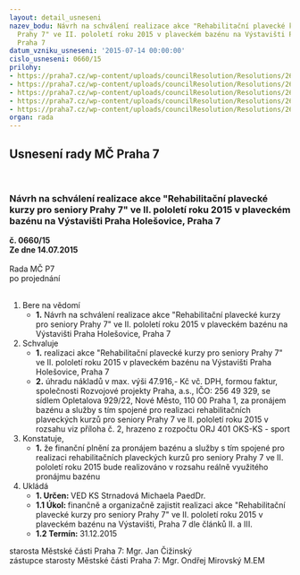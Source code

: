 ```yaml
---
layout: detail_usneseni
nazev_bodu: Návrh na schválení realizace akce "Rehabilitační plavecké kurzy pro seniory
  Prahy 7" ve II. pololetí roku 2015 v plaveckém bazénu na Výstavišti Praha Holešovice,
  Praha 7
datum_vzniku_usneseni: '2015-07-14 00:00:00'
cislo_usneseni: 0660/15
prilohy:
- https://praha7.cz/wp-content/uploads/councilResolution/Resolutions/26189/44-15-m28d_plavani_pro_seniory_ii_polol_2015.doc
- https://praha7.cz/wp-content/uploads/councilResolution/Resolutions/26189/44-15-kalkulace_plavani_pro_seniory_2015_ii_polol.pdf
- https://praha7.cz/wp-content/uploads/councilResolution/Resolutions/26189/44-15-or_rozvojove_projekty_praha_plavani_pro_seniory_ii_2015.pdf
- https://praha7.cz/wp-content/uploads/councilResolution/Resolutions/26189/44-15-dph_rozvojove_projekty_praha_plavani_pro_seniory_ii_2015.pdf
- https://praha7.cz/wp-content/uploads/councilResolution/Resolutions/26189/44-15-zapis_5_jednani_sk_29_06_2015.pdf
organ: rada
---
```

<div id="ucUsn_pList" class="usn">
	<span><h2>Usnesení rady MČ Praha 7 </h2>
<br></span><div class="standBody">
<span><h3>Návrh na schválení realizace akce "Rehabilitační plavecké kurzy pro seniory Prahy 7" ve II. pololetí roku 2015 v plaveckém bazénu na Výstavišti Praha Holešovice, Praha 7</h3></span><div class="center">
		<strong>č. 0660/15</strong><br>
	</div>
<div class="center">
		<strong>Ze dne 14.07.2015</strong><br><br>
	</div>Rada MČ P7<br> po projednání<br><br><ol>
<li>Bere na vědomí<ul><li>
<strong>1.</strong> Návrh na schválení realizace akce "Rehabilitační plavecké kurzy pro seniory Prahy 7" ve II. pololetí roku 2015 v plaveckém bazénu na Výstavišti Praha Holešovice, Praha 7</li></ul>
</li>
<li>Schvaluje<ul>
<li>
<strong>1.</strong> realizaci akce "Rehabilitační plavecké kurzy pro seniory Prahy 7" ve II. pololetí roku 2015 v plaveckém bazénu na Výstavišti Praha Holešovice, Praha 7</li>
<li>
<strong>2.</strong> úhradu nákladů v max. výši 47.916,- Kč vč. DPH, formou faktur, společnosti Rozvojové projekty Praha, a.s., IČO: 256 49 329, se sídlem Opletalova 929/22, Nové Město, 110 00 Praha 1, za pronájem bazénu a služby s tím spojené pro realizaci rehabilitačních plaveckých kurzů pro seniory Prahy 7 ve II. pololetí roku 2015 v rozsahu viz příloha č. 2, hrazeno z rozpočtu ORJ 401 OKS-KS - sport  </li>
</ul>
</li>
<li>Konstatuje,<ul><li>
<strong>1.</strong> že finanční plnění za pronájem bazénu a služby s tím spojené pro realizaci rehabilitačních plaveckých kurzů pro seniory Prahy 7 ve II. pololetí roku 2015 bude realizováno v rozsahu reálně využitého pronájmu bazénu      </li></ul>
</li>
<li>Ukládá<ul>
<li>
<strong>1. Určen: </strong>VED KS Strnadová Michaela PaedDr.</li>
<li>
<strong>1.1 Úkol: </strong>finančně a organizačně zajistit realizaci akce "Rehabilitační plavecké kurzy pro seniory Prahy 7" ve II. pololetí roku 2015 v plaveckém bazénu na Výstavišti, Praha 7 dle článků II. a III.</li>
<li>
<strong>1.2 Termín: </strong>31.12.2015</li>
</ul>
</li>
</ol>starosta Městské části Praha 7: Mgr. Jan Čižinský<br>zástupce starosty Městské části Praha 7: Mgr. Ondřej Mirovský M.EM 
</div>
</div>